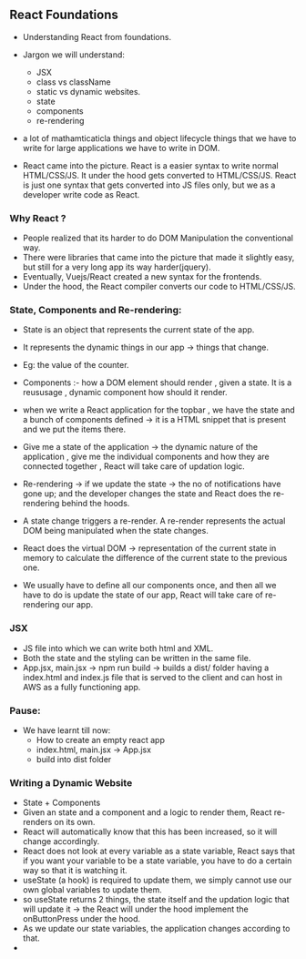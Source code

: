 ## React Foundations

- Understanding React from foundations.
- Jargon we will understand:

  - JSX
  - class vs className
  - static vs dynamic websites.
  - state
  - components
  - re-rendering

- a lot of mathamticaticla things and object lifecycle things that we have to write for large applications we have to write in DOM.

- React came into the picture. React is a easier syntax to write normal HTML/CSS/JS. It under the hood gets converted to HTML/CSS/JS.
  React is just one syntax that gets converted into JS files only, but we as a developer write code as React.

### Why React ?

- People realized that its harder to do DOM Manipulation the conventional way.
- There were libraries that came into the picture that made it slightly easy, but still for a very long app its way harder(jquery).
- Eventually, Vuejs/React created a new syntax for the frontends.
- Under the hood, the React compiler converts our code to HTML/CSS/JS.

### State, Components and Re-rendering:

- State is an object that represents the current state of the app.
- It represents the dynamic things in our app -> things that change.
- Eg: the value of the counter.

- Components :- how a DOM element should render , given a state. It is a reususage , dynamic component how should it render.

- when we write a React application for the topbar , we have the state and a bunch of components defined -> it is a HTML snippet that is present and we put the items there.

- Give me a state of the application -> the dynamic nature of the application , give me the individual components and how they are connected together , React will take care of updation logic.

- Re-rendering -> if we update the state -> the no of notifications have gone up; and the developer changes the state and React does the re-rendering behind the hoods.
- A state change triggers a re-render. A re-render represents the actual DOM being manipulated when the state changes.
- React does the virtual DOM -> representation of the current state in memory to calculate the difference of the current state to the previous one.

- We usually have to define all our components once, and then all we have to do is update the state of our app, React will take care of re-rendering our app.
  
### JSX 
- JS file into which we can write both html and XML.
- Both the state and the styling can be written in the same file.
- App.jsx, main.jsx -> npm run build -> builds a dist/ folder having a index.html and index.js file that is served to the client and can host in AWS as a fully functioning app.

### Pause:
- We have learnt till now:
  - How to create an empty react app
  - index.html, main.jsx -> App.jsx 
  - build into dist folder

### Writing a Dynamic Website 
- State + Components
- Given an state and a component and a logic to render them, React re-renders on its own.
- React will automatically know that this has been increased, so it will change accordingly.
- React does not look at every variable as a state variable, React says that if you want your variable to be a state variable, you have to do a certain way so that it is watching it.
- useState (a hook) is required to update them, we simply cannot use our own global variables to update them.
- so useState returns 2 things, the state itself and the updation logic that will update it -> the React will under the hood implement the onButtonPress under the hood.
- As we update our state variables, the application changes according to that.
- 